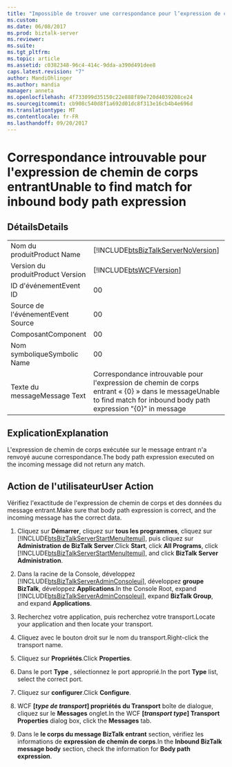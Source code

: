 ```yaml
---
title: "Impossible de trouver une correspondance pour l’expression de chemin de corps entrant | Documents Microsoft"
ms.custom: 
ms.date: 06/08/2017
ms.prod: biztalk-server
ms.reviewer: 
ms.suite: 
ms.tgt_pltfrm: 
ms.topic: article
ms.assetid: c0382348-96c4-414c-9dda-a390d491dee8
caps.latest.revision: "7"
author: MandiOhlinger
ms.author: mandia
manager: anneta
ms.openlocfilehash: 4f733099d35150c22e888f89e720d4039208ce24
ms.sourcegitcommit: cb908c540d8f1a692d01dc8f313e16cb4b4e696d
ms.translationtype: MT
ms.contentlocale: fr-FR
ms.lasthandoff: 09/20/2017
---
```

# <a name="unable-to-find-match-for-inbound-body-path-expression"></a><span data-ttu-id="e840f-102">Correspondance introuvable pour l'expression de chemin de corps entrant</span><span class="sxs-lookup"><span data-stu-id="e840f-102">Unable to find match for inbound body path expression</span></span>
## <a name="details"></a><span data-ttu-id="e840f-103">Détails</span><span class="sxs-lookup"><span data-stu-id="e840f-103">Details</span></span>  
  
|||  
|-|-|  
|<span data-ttu-id="e840f-104">Nom du produit</span><span class="sxs-lookup"><span data-stu-id="e840f-104">Product Name</span></span>|[!INCLUDE[btsBizTalkServerNoVersion](../includes/btsbiztalkservernoversion-md.md)]|  
|<span data-ttu-id="e840f-105">Version du produit</span><span class="sxs-lookup"><span data-stu-id="e840f-105">Product Version</span></span>|[!INCLUDE[btsWCFVersion](../includes/btswcfversion-md.md)]|  
|<span data-ttu-id="e840f-106">ID d'événement</span><span class="sxs-lookup"><span data-stu-id="e840f-106">Event ID</span></span>|<span data-ttu-id="e840f-107">0</span><span class="sxs-lookup"><span data-stu-id="e840f-107">0</span></span>|  
|<span data-ttu-id="e840f-108">Source de l'événement</span><span class="sxs-lookup"><span data-stu-id="e840f-108">Event Source</span></span>|<span data-ttu-id="e840f-109">0</span><span class="sxs-lookup"><span data-stu-id="e840f-109">0</span></span>|  
|<span data-ttu-id="e840f-110">Composant</span><span class="sxs-lookup"><span data-stu-id="e840f-110">Component</span></span>|<span data-ttu-id="e840f-111">0</span><span class="sxs-lookup"><span data-stu-id="e840f-111">0</span></span>|  
|<span data-ttu-id="e840f-112">Nom symbolique</span><span class="sxs-lookup"><span data-stu-id="e840f-112">Symbolic Name</span></span>|<span data-ttu-id="e840f-113">0</span><span class="sxs-lookup"><span data-stu-id="e840f-113">0</span></span>|  
|<span data-ttu-id="e840f-114">Texte du message</span><span class="sxs-lookup"><span data-stu-id="e840f-114">Message Text</span></span>|<span data-ttu-id="e840f-115">Correspondance introuvable pour l'expression de chemin de corps entrant « {0} » dans le message</span><span class="sxs-lookup"><span data-stu-id="e840f-115">Unable to find match for inbound body path expression "{0}" in message</span></span>|  
  
## <a name="explanation"></a><span data-ttu-id="e840f-116">Explication</span><span class="sxs-lookup"><span data-stu-id="e840f-116">Explanation</span></span>  
 <span data-ttu-id="e840f-117">L'expression de chemin de corps exécutée sur le message entrant n'a renvoyé aucune correspondance.</span><span class="sxs-lookup"><span data-stu-id="e840f-117">The body path expression executed on the incoming message did not return any match.</span></span>  
  
## <a name="user-action"></a><span data-ttu-id="e840f-118">Action de l'utilisateur</span><span class="sxs-lookup"><span data-stu-id="e840f-118">User Action</span></span>  
 <span data-ttu-id="e840f-119">Vérifiez l'exactitude de l'expression de chemin de corps et des données du message entrant.</span><span class="sxs-lookup"><span data-stu-id="e840f-119">Make sure that body path expression is correct, and the incoming message has the correct data.</span></span>  
  
1.  <span data-ttu-id="e840f-120">Cliquez sur **Démarrer**, cliquez sur **tous les programmes**, cliquez sur [!INCLUDE[btsBizTalkServerStartMenuItemui](../includes/btsbiztalkserverstartmenuitemui-md.md)], puis cliquez sur **Administration de BizTalk Server**.</span><span class="sxs-lookup"><span data-stu-id="e840f-120">Click **Start**, click **All Programs**, click [!INCLUDE[btsBizTalkServerStartMenuItemui](../includes/btsbiztalkserverstartmenuitemui-md.md)], and click **BizTalk Server Administration**.</span></span>  
  
2.  <span data-ttu-id="e840f-121">Dans la racine de la Console, développez [!INCLUDE[btsBizTalkServerAdminConsoleui](../includes/btsbiztalkserveradminconsoleui-md.md)], développez **groupe BizTalk**, développez **Applications**.</span><span class="sxs-lookup"><span data-stu-id="e840f-121">In the Console Root, expand [!INCLUDE[btsBizTalkServerAdminConsoleui](../includes/btsbiztalkserveradminconsoleui-md.md)], expand **BizTalk Group**, and expand  **Applications**.</span></span>  
  
3.  <span data-ttu-id="e840f-122">Recherchez votre application, puis recherchez votre transport.</span><span class="sxs-lookup"><span data-stu-id="e840f-122">Locate your application and then locate your transport.</span></span>  
  
4.  <span data-ttu-id="e840f-123">Cliquez avec le bouton droit sur le nom du transport.</span><span class="sxs-lookup"><span data-stu-id="e840f-123">Right-click the transport name.</span></span>  
  
5.  <span data-ttu-id="e840f-124">Cliquez sur **Propriétés**.</span><span class="sxs-lookup"><span data-stu-id="e840f-124">Click **Properties**.</span></span>  
  
6.  <span data-ttu-id="e840f-125">Dans le port **Type** , sélectionnez le port approprié.</span><span class="sxs-lookup"><span data-stu-id="e840f-125">In the port **Type** list, select the correct port.</span></span>  
  
7.  <span data-ttu-id="e840f-126">Cliquez sur **configurer**.</span><span class="sxs-lookup"><span data-stu-id="e840f-126">Click **Configure**.</span></span>  
  
8.  <span data-ttu-id="e840f-127">WCF **[***type de transport***] propriétés du Transport** boîte de dialogue, cliquez sur le **Messages** onglet.</span><span class="sxs-lookup"><span data-stu-id="e840f-127">In the WCF **[***transport type***] Transport Properties** dialog box, click the **Messages** tab.</span></span>  
  
9. <span data-ttu-id="e840f-128">Dans le **le corps du message BizTalk entrant** section, vérifiez les informations de **expression de chemin de corps**.</span><span class="sxs-lookup"><span data-stu-id="e840f-128">In the **Inbound BizTalk message body** section, check the information for **Body path expression**.</span></span>